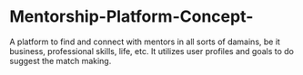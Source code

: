 # Mentorship-Platform-Concept-

A platform to find and connect with mentors in all sorts of damains, be it business, professional skills, life, etc. It utilizes user profiles and goals to do suggest the match making.

